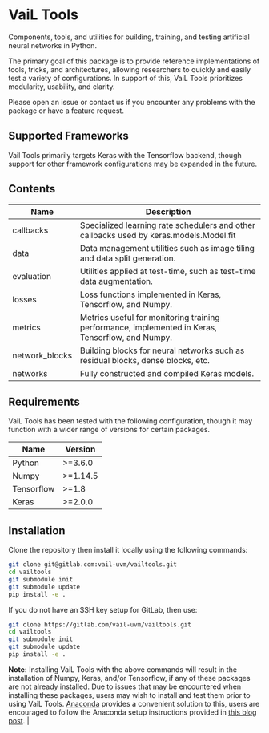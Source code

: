 # VaiL Tools
Components, tools, and utilities for building, training, and testing artificial neural networks in Python.

The primary goal of this package is to provide reference implementations of tools, tricks,
and architectures, allowing researchers to quickly and easily test a variety of configurations.
In support of this, VaiL Tools prioritizes modularity, usability, and clarity.

Please open an issue or contact us if you encounter any problems with the package or have a
feature request.

## Supported Frameworks
Vail Tools primarily targets Keras with the Tensorflow backend, though support for other framework 
configurations may be expanded in the future.

## Contents
| Name           | Description                                                                                      |
| ---            | ---                                                                                              |
| callbacks      | Specialized learning rate schedulers and other callbacks used by keras.models.Model.fit          |
| data           | Data management utilities such as image tiling and data split generation.                        |
| evaluation     | Utilities applied at test-time, such as test-time data augmentation.                             |
| losses         | Loss functions implemented in Keras, Tensorflow, and Numpy.                                      |
| metrics        | Metrics useful for monitoring training performance, implemented in Keras, Tensorflow, and Numpy. |
| network_blocks | Building blocks for neural networks such as residual blocks, dense blocks, etc.                  |
| networks       | Fully constructed and compiled Keras models.   

## Requirements
VaiL Tools has been tested with the following configuration, though it may function with a wider range of versions for certain packages.

| Name       | Version   |
| ---        | ---       |
| Python     | \>=3.6.0  |
| Numpy      | \>=1.14.5 |
| Tensorflow | \>=1.8    |
| Keras      | \>=2.0.0  |


## Installation
Clone the repository then install it locally using the following commands:
```bash
git clone git@gitlab.com:vail-uvm/vailtools.git
cd vailtools
git submodule init
git submodule update
pip install -e .
```
If you do not have an SSH key setup for GitLab, then use:
```bash
git clone https://gitlab.com/vail-uvm/vailtools.git
cd vailtools
git submodule init
git submodule update
pip install -e .
```

__Note:__ Installing VaiL Tools with the above commands will result in the installation of 
Numpy, Keras, and/or Tensorflow, if any of these packages are not already installed.
Due to issues that may be encountered when installing these packages,
users may wish to install and test them prior to using VaiL Tools.
[Anaconda](https://www.anaconda.com/) provides a convenient solution to this,
users are encouraged to follow the Anaconda setup instructions provided in
[this blog post](https://johnhringiv.com/installing_tensorflow.php).                                                  |
